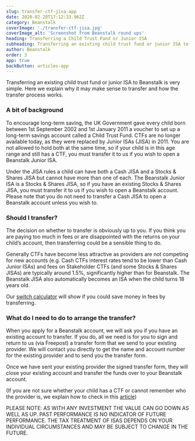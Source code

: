 ```yaml
---
slug: transfer-ctf-jisa-app
date: 2020-02-28T17:12:33.962Z
category: Beanstalk
coverImage: './transfer-ctf-jisa.jpg'
coverImage_alt: 'Screenshot from Beanstalk round ups'
heading: Transferring a Child Trust Fund or Junior ISA 
subheading: Transferring an existing child trust fund or junior ISA to Beanstalk is very simple. Here we explain why it may make sense to transfer and how the transfer process works.
author: Beanstalk
order: 3
app: true
backButton: articles-app
---
```


Transferring an existing child trust fund or junior ISA to Beanstalk is very simple.  Here we explain why it may make sense to transfer and how the transfer process works.

### A bit of background

To encourage long-term saving, the UK Government gave every child born between 1st September 2002 and 1st January 2011 a voucher to set up a long-term savings account called a Child Trust Fund. CTFs are no longer available today, as they were replaced by Junior ISAs (JISA) in 2011. You are not allowed to hold both at the same time, so if your child is in this age range and still has a CTF, you must transfer it to us if you wish to open a Beanstalk Junior ISA.

Under the JISA rules a child can have both a Cash JISA and a Stocks & Shares JISA but cannot have more than one of each. The Beanstalk Junior ISA is a Stocks & Shares JISA, so if you have an existing Stocks & Shares JISA, you must transfer it to us if you wish to open a Beanstalk account.  Please note that you do not need to transfer a Cash JISA to open a Beanstalk account unless you wish to.

### Should I transfer?

The decision on whether to transfer is obviously up to you. If you think you are paying too much in fees or are disappointed with the returns on your child’s account, then transferring could be a sensible thing to do.

Generally CTFs have become less attractive as providers are not competing for new accounts (e.g. Cash CTFs interest rates tend to be lower than Cash Junior ISAs) and fees on Stakeholder CTFs (and some Stocks & Shares JISAs) are typically around 1.5%, significantly higher than for Beanstalk. The Beanstalk JISA also automatically becomes an ISA when the child turns 18 years old.

Our [switch calculator](/ctf-calculator) will show if you could save money in fees by transferring.

### What do I need to do to arrange the transfer?

When you apply for a Beanstalk account, we will ask you if you have an existing account to transfer.  If you do, all we need is for you to sign and return to us (via Freepost) a transfer form that we send to your existing provider. We will contact you directly to get the name and account number for the existing provider and to send you the transfer form. 

Once we have sent your existing provider the signed transfer form, they will close your existing account and transfer the funds over to your Beanstalk account.

(If you are not sure whether your child has a CTF or cannot remember who the provider is, we explain how to check in this <a href="https://beanstalkapp.co.uk/articles/locate-a-missing-ctf">article</a>)

PLEASE NOTE: AS WITH ANY INVESTMENT THE VALUE CAN GO DOWN AS WELL AS UP. PAST PERFORMANCE IS NO INDICATOR OF FUTURE PERFORMANCE. THE TAX TREATMENT OF ISAS DEPENDS ON YOUR INDIVIDUAL CIRCUMSTANCES AND MAY BE SUBJECT TO CHANGE IN THE FUTURE.
